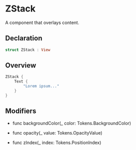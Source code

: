 # ZStack

A component that overlays content.

## Declaration

```swift
struct ZStack : View
```

## Overview

```swift
ZStack {
    Text {
        "Lorem ipsum..."
    }
}
```

## Modifiers

- func backgroundColor(_ color: Tokens.BackgroundColor)

- func opacity(_ value: Tokens.OpacityValue)

- func zIndex(_ index: Tokens.PositionIndex)
